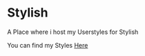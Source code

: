 # Stylish
A Place where i host my Userstyles for Stylish

You can find my Styles [Here](https://userstyles.org/users/467610 "PONYMODZ on Userstyles.org")
